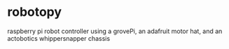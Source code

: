 # robotopy
raspberry pi robot controller using a grovePi, an adafruit motor hat, and an actobotics whippersnapper chassis

